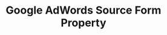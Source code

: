 ---
content-type: "api-form"
form-type: "source"
key: "source-form-properties-google-adwords-object"

title: "Google AdWords Source Form Property"
api-type: "adwords"
display-name: "Google AdWords"

description: "{{ api.form-properties.source-forms.google-adwords.description }}"

object-attributes:
  - name: "anchor_time"
    type: "string"
    required: false
    description: |
      {{ connect.common.attributes.anchor-time | replace: "[INTEGRATION]",form-property.display-name }}
    value: "{{ sample-property-data.anchor-time }}"

  - name: "frequency_in_minutes"
    type: "string"
    required: true
    description: |
      {{ connect.common.attributes.frequency | replace: "[INTEGRATION]",form-property.display-name }}
    value: "{{ sample-property-data.frequency }}"

  - name: "start_date"
    type: "string"
    required: true
    description: |
      {{ connect.common.attributes.start-date | replace: "[INTEGRATION]",form-property.display-name }}
    value: "{{ sample-property-data.start-date }}"
---